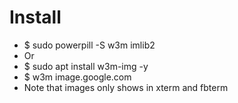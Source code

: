 Install
=====
* $ sudo powerpill -S w3m imlib2
* Or
* $ sudo apt install w3m-img -y
* $ w3m image.google.com
* Note that images only shows in xterm and fbterm
